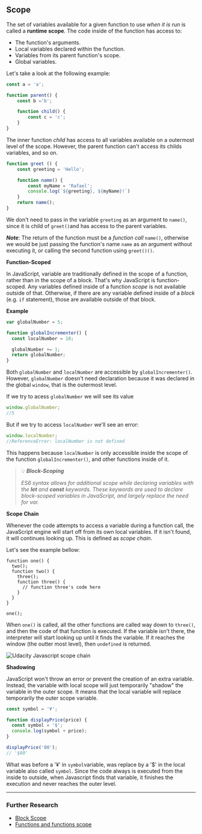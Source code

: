 ## Scope

The set of variables available for a given function to use _when it is run_ is called a **runtime scope**. The code inside of the function has access to:

* The function's arguments.
* Local variables declared within the function.
* Variables from its parent function's scope.
* Global variables.

Let's take a look at the following example:

```JavaScript
const a = 'a';

function parent() {
    const b ='b';

    function child() {
        const c = 'c';
    }
}
```

The inner function _child_ has access to all variables available on a outermost level of the scope. However, the parent function can't access its childs variables, and so on.

```JavaScript
function greet () {
    const greeting = 'Hello';

    function name() {
        const myName = 'Rafael';
        console.log(`${greeting}, ${myName}!`)
    }
    return name();
}
```

We don't need to pass in the variable `greeting` as an argument to `name()`, since it is child of `greet()`and has access to the parent variables.

_**Note**_: The return of the function must be a _function call_ `name()`, otherwise we would be just passing the function's name `name` as an argument without executing it, or calling the second function using `greet()()`.

**Function-Scoped**

In JavaScript, variable are traditionally defined in the scope of a function, rather than in the scope of a block. That's why JavaScript is function-scoped. Any variables defined inside of a function _scope_ is not available outside of that. Otherwise, if there are any variable defined inside of a _block_ (e.g. `if` statement), those are available outside of that block.

**Example**

```JavaScript
var globalNumber = 5;

function globalIncrementer() {
  const localNumber = 10;

  globalNumber += 1;
  return globalNumber;
}
```

Both `globalNumber` and `localNumber` are accessible by `globalIncrementer()`. However, `globalNumber` doesn't need declaration because it was declared in the global `window`, that is the outermost level.

If we try to acess `globalNumber` we will see its value

```JavaScript
window.globalNumber;
//5
```

But if we try to access `localNumber` we'll see an error:

```JavaScript
window.localNumber;
//ReferenceError: localNumber is not defined
```

This happens because `localNumber` is only accessible inside the scope of the function `globalIncrementer()`, and other functions inside of it.

>💡 _**Block-Scoping**_
>
>_ES6 syntax allows for additional scope while declaring variables with the **let** and **const** keywords. These keywords are used to declare block-scoped variables in JavaScript, and largely replace the need for var._

**Scope Chain**

Whenever the code attempts to access a variable during a function call, the JavaScript engine will start off from its own local variables. If it isn't found, it will continues looking up. This is defined as _scope chain_.

Let's see the example bellow:

```JS
function one() {
  two();
  function two() {
    three();
    function three() {
      // function three's code here
    }
  }
}

one();
```
When `one()` is called, all the other functions are called way down to `three()`, and then the code of that function is executed. If the variable isn't there, the interpreter will start looking up until it finds the variable. If it reaches the window (the outter most level), then `undefined` is returned.

![Udacity Javascript scope chain](https://d17h27t6h515a5.cloudfront.net/topher/2017/December/5a31c70a_l2-42-scope-chain/l2-42-scope-chain.png "Scope Chain")

**Shadowing**

JavaScript won't throw an error or prevent the creation of an extra variable. Instead, the variable with local scope will just temporarily "shadow" the variable in the outer scope. It means that the local variable will replace temporarily the outer scope variable.

```javascript
const symbol = '¥';

function displayPrice(price) {
  const symbol = '$';
  console.log(symbol + price);
}

displayPrice('80');
// '$80'
```

What was before a '¥' in `symbol`variable, was replace by a '$' in the local variable also called `symbol`. Since the code always is executed from the inside to outside, when Javascript finds that variable, it finishes the execution and never reaches the outer level.

___

### Further Research

* [Block Scope](https://developer.mozilla.org/en-US/docs/Web/JavaScript/Reference/Statements/block#Description "MDN")
* [Functions and functions scope](https://developer.mozilla.org/en-US/docs/Web/JavaScript/Reference/Functions "MDN")